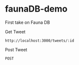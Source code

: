 # faunaDB-demo

First take on Fauna DB 

Get Tweet 
```
http://localhost:3000/tweets/:id 
```

Post Tweet
```
POST 
```

